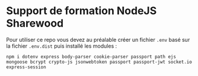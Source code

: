 # Support de formation NodeJS Sharewood

Pour utiliser ce repo vous devez au préalable créer un fichier `.env` basé sur la fichier `.env.dist` puis installé les modules :

```
npm i dotenv express body-parser cookie-parser passport path ejs mongoose bcrypt crypto-js jsonwebtoken passport passport-jwt socket.io express-session
```